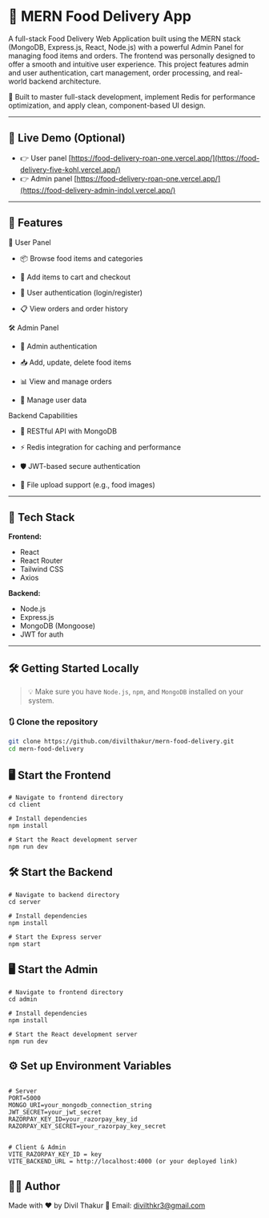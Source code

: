 # 🍔 MERN Food Delivery App

A full-stack Food Delivery Web Application built using the MERN stack (MongoDB, Express.js, React, Node.js) with a powerful Admin Panel for managing food items and orders.
The frontend was personally designed to offer a smooth and intuitive user experience. This project features admin and user authentication, cart management, order processing, and real-world backend architecture.

🧠 Built to master full-stack development, implement Redis for performance optimization, and apply clean, component-based UI design.

---

## 🔗 Live Demo (Optional)

- 👉 User panel [https://food-delivery-roan-one.vercel.app/](https://food-delivery-five-kohl.vercel.app/)
- 👉 Admin panel [https://food-delivery-roan-one.vercel.app/](https://food-delivery-admin-indol.vercel.app/)

---

## 🚀 Features

👤 User Panel


- 📦 Browse food items and categories

- 🛒 Add items to cart and checkout

- 🔐 User authentication (login/register)

- 📋 View orders and order history

🛠️ Admin Panel

- 🧾 Admin authentication

- 📥 Add, update, delete food items

- 📊 View and manage orders

- 👥 Manage user data

Backend Capabilities

- 💾 RESTful API with MongoDB

- ⚡ Redis integration for caching and performance

- 🛡️ JWT-based secure authentication

- 📂 File upload support (e.g., food images)

---

## 🧰 Tech Stack

**Frontend:**
- React
- React Router
- Tailwind CSS
- Axios

**Backend:**
- Node.js
- Express.js
- MongoDB (Mongoose)
- JWT for auth


---

## 🛠️ Getting Started Locally

> 💡 Make sure you have `Node.js`, `npm`, and `MongoDB` installed on your system.

### 🔃 Clone the repository

```bash
git clone https://github.com/divilthakur/mern-food-delivery.git
cd mern-food-delivery
```

## 🖥️ Start the Frontend
```
# Navigate to frontend directory
cd client

# Install dependencies
npm install

# Start the React development server
npm run dev
```

## 🛠️ Start the Backend
```
# Navigate to backend directory
cd server

# Install dependencies
npm install

# Start the Express server
npm start
```

## 🖥️ Start the Admin
```
# Navigate to frontend directory
cd admin

# Install dependencies
npm install

# Start the React development server
npm run dev
```
## ⚙️ Set up Environment Variables

```

# Server
PORT=5000
MONGO_URI=your_mongodb_connection_string
JWT_SECRET=your_jwt_secret
RAZORPAY_KEY_ID=your_razorpay_key_id
RAZORPAY_KEY_SECRET=your_razorpay_key_secret


# Client & Admin
VITE_RAZORPAY_KEY_ID = key
VITE_BACKEND_URL = http://localhost:4000 (or your deployed link)
```



## 🙋‍♂️ Author
Made with ❤️ by Divil Thakur
📧 Email: divilthkr3@gmail.com



